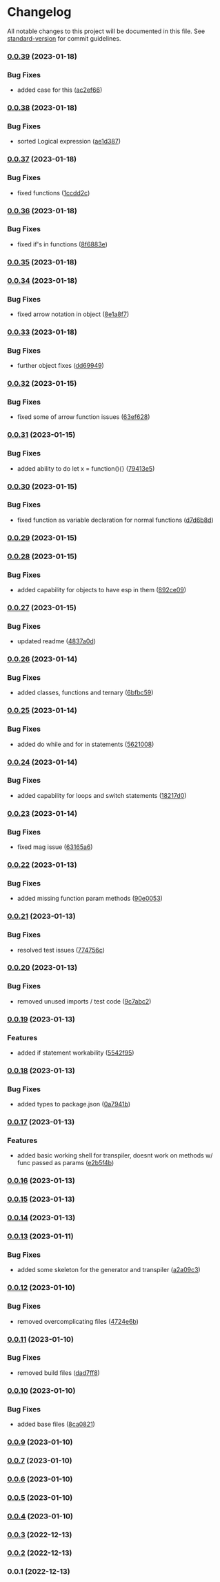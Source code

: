 # Changelog

All notable changes to this project will be documented in this file. See [standard-version](https://github.com/conventional-changelog/standard-version) for commit guidelines.

### [0.0.39](https://github.com/espruino-tools/transpiler/compare/v0.0.38...v0.0.39) (2023-01-18)


### Bug Fixes

* added case for this ([ac2ef66](https://github.com/espruino-tools/transpiler/commit/ac2ef66f21f66c860b0891067da5eb75664445f1))

### [0.0.38](https://github.com/espruino-tools/transpiler/compare/v0.0.37...v0.0.38) (2023-01-18)


### Bug Fixes

* sorted Logical expression ([ae1d387](https://github.com/espruino-tools/transpiler/commit/ae1d387b643ee8d112814b721d0a8df20cf563bd))

### [0.0.37](https://github.com/espruino-tools/transpiler/compare/v0.0.36...v0.0.37) (2023-01-18)


### Bug Fixes

* fixed functions ([1ccdd2c](https://github.com/espruino-tools/transpiler/commit/1ccdd2cebfae48a53e73c597fad8909eef8db104))

### [0.0.36](https://github.com/espruino-tools/transpiler/compare/v0.0.35...v0.0.36) (2023-01-18)


### Bug Fixes

* fixed if's in functions ([8f6883e](https://github.com/espruino-tools/transpiler/commit/8f6883e9cbc390f41401a3eb60cdaa9ccb4b40d9))

### [0.0.35](https://github.com/espruino-tools/transpiler/compare/v0.0.34...v0.0.35) (2023-01-18)

### [0.0.34](https://github.com/espruino-tools/transpiler/compare/v0.0.33...v0.0.34) (2023-01-18)


### Bug Fixes

* fixed arrow notation in object ([8e1a8f7](https://github.com/espruino-tools/transpiler/commit/8e1a8f7263d624af74f0f52a437212e0292d058e))

### [0.0.33](https://github.com/espruino-tools/transpiler/compare/v0.0.32...v0.0.33) (2023-01-18)


### Bug Fixes

* further object fixes ([dd69949](https://github.com/espruino-tools/transpiler/commit/dd6994941302d1c1f6927cd057a6aa81be65ee4c))

### [0.0.32](https://github.com/espruino-tools/transpiler/compare/v0.0.31...v0.0.32) (2023-01-15)


### Bug Fixes

* fixed some of arrow function issues ([63ef628](https://github.com/espruino-tools/transpiler/commit/63ef628230c8f9df9289ce4d114230aa8641612e))

### [0.0.31](https://github.com/espruino-tools/transpiler/compare/v0.0.30...v0.0.31) (2023-01-15)


### Bug Fixes

* added ability to do let x = function(){} ([79413e5](https://github.com/espruino-tools/transpiler/commit/79413e57d82b29d55e1b673a50155f6226262546))

### [0.0.30](https://github.com/espruino-tools/transpiler/compare/v0.0.29...v0.0.30) (2023-01-15)


### Bug Fixes

* fixed function as variable declaration for normal functions ([d7d6b8d](https://github.com/espruino-tools/transpiler/commit/d7d6b8da2d8d7ddc59e891f6127224f984fdc6c4))

### [0.0.29](https://github.com/espruino-tools/transpiler/compare/v0.0.28...v0.0.29) (2023-01-15)

### [0.0.28](https://github.com/espruino-tools/transpiler/compare/v0.0.27...v0.0.28) (2023-01-15)


### Bug Fixes

* added capability for objects to have esp in them ([892ce09](https://github.com/espruino-tools/transpiler/commit/892ce096ec6c5cfa18dcefa62efc4140295e54e9))

### [0.0.27](https://github.com/espruino-tools/transpiler/compare/v0.0.26...v0.0.27) (2023-01-15)


### Bug Fixes

* updated readme ([4837a0d](https://github.com/espruino-tools/transpiler/commit/4837a0daead59b756ba4d7f586b294ffd567f53c))

### [0.0.26](https://github.com/espruino-tools/transpiler/compare/v0.0.25...v0.0.26) (2023-01-14)


### Bug Fixes

* added classes, functions and ternary ([6bfbc59](https://github.com/espruino-tools/transpiler/commit/6bfbc597400eeaa08ca43332d529df4ad7abb74f))

### [0.0.25](https://github.com/espruino-tools/transpiler/compare/v0.0.24...v0.0.25) (2023-01-14)


### Bug Fixes

* added do while and for in statements ([5621008](https://github.com/espruino-tools/transpiler/commit/562100868dc9a319985d5847b7dac8caf0607937))

### [0.0.24](https://github.com/espruino-tools/transpiler/compare/v0.0.23...v0.0.24) (2023-01-14)


### Bug Fixes

* added capability for loops and switch statements ([18217d0](https://github.com/espruino-tools/transpiler/commit/18217d066311b248b38a6778999bd2e1b5fdf334))

### [0.0.23](https://github.com/espruino-tools/transpiler/compare/v0.0.22...v0.0.23) (2023-01-14)


### Bug Fixes

* fixed mag issue ([63165a6](https://github.com/espruino-tools/transpiler/commit/63165a64f8e179d06344381b9454662921682f11))

### [0.0.22](https://github.com/espruino-tools/transpiler/compare/v0.0.21...v0.0.22) (2023-01-13)


### Bug Fixes

* added missing function param methods ([90e0053](https://github.com/espruino-tools/transpiler/commit/90e0053a2e35696105d55bc5bce155270f183fb6))

### [0.0.21](https://github.com/espruino-tools/transpiler/compare/v0.0.20...v0.0.21) (2023-01-13)


### Bug Fixes

* resolved test issues ([774756c](https://github.com/espruino-tools/transpiler/commit/774756c7f31944bcce33442bec9bf0747d79f56b))

### [0.0.20](https://github.com/espruino-tools/transpiler/compare/v0.0.19...v0.0.20) (2023-01-13)


### Bug Fixes

* removed unused imports / test code ([9c7abc2](https://github.com/espruino-tools/transpiler/commit/9c7abc2a0291cd34f3f817276217cdb3f3169209))

### [0.0.19](https://github.com/espruino-tools/transpiler/compare/v0.0.18...v0.0.19) (2023-01-13)


### Features

* added if statement workability ([5542f95](https://github.com/espruino-tools/transpiler/commit/5542f951113127d939d367e7a43a30c5be0fa813))

### [0.0.18](https://github.com/espruino-tools/transpiler/compare/v0.0.17...v0.0.18) (2023-01-13)


### Bug Fixes

* added types to package.json ([0a7941b](https://github.com/espruino-tools/transpiler/commit/0a7941b9d008b24ed5161b4bc50265868694b5c8))

### [0.0.17](https://github.com/espruino-tools/transpiler/compare/v0.0.16...v0.0.17) (2023-01-13)


### Features

* added basic working shell for transpiler,  doesnt work on methods w/ func passed as params ([e2b5f4b](https://github.com/espruino-tools/transpiler/commit/e2b5f4b145b6b9bd11db97e397f0454493062a89))

### [0.0.16](https://github.com/espruino-tools/transpiler/compare/v0.0.15...v0.0.16) (2023-01-13)

### [0.0.15](https://github.com/espruino-tools/transpiler/compare/v0.0.14...v0.0.15) (2023-01-13)

### [0.0.14](https://github.com/espruino-tools/transpiler/compare/v0.0.13...v0.0.14) (2023-01-13)

### [0.0.13](https://github.com/espruino-tools/transpiler/compare/v0.0.12...v0.0.13) (2023-01-11)


### Bug Fixes

* added some skeleton for the generator and transpiler ([a2a09c3](https://github.com/espruino-tools/transpiler/commit/a2a09c3f7fcc33867a576fc974fa9275b87573b5))

### [0.0.12](https://github.com/espruino-tools/transpiler/compare/v0.0.11...v0.0.12) (2023-01-10)


### Bug Fixes

* removed overcomplicating files ([4724e6b](https://github.com/espruino-tools/transpiler/commit/4724e6b8acc1592ceb41a7850c35a3a2361d2c7c))

### [0.0.11](https://github.com/espruino-tools/transpiler/compare/v0.0.10...v0.0.11) (2023-01-10)


### Bug Fixes

* removed build files ([dad7ff8](https://github.com/espruino-tools/transpiler/commit/dad7ff87461a4c24d151d9f47f20ad630be12571))

### [0.0.10](https://github.com/espruino-tools/transpiler/compare/v0.0.9...v0.0.10) (2023-01-10)


### Bug Fixes

* added base files ([8ca0821](https://github.com/espruino-tools/transpiler/commit/8ca0821d06588bdfad80e474fb0d09663621c6e1))

### [0.0.9](https://github.com/espruino-tools/transpiler/compare/v0.0.8...v0.0.9) (2023-01-10)

### [0.0.7](https://github.com/espruino-tools/transpiler/compare/v0.0.8...v0.0.7) (2023-01-10)

### [0.0.6](https://github.com/espruino-tools/transpiler/compare/v0.0.8...v0.0.6) (2023-01-10)

### [0.0.5](https://github.com/espruino-tools/transpiler/compare/v0.0.8...v0.0.5) (2023-01-10)

### [0.0.4](https://github.com/espruino-tools/transpiler/compare/v0.0.8...v0.0.4) (2023-01-10)

### [0.0.3](https://github.com/espruino-tools/transpiler/compare/v0.0.2...v0.0.3) (2022-12-13)

### [0.0.2](https://github.com/espruino-tools/transpiler/compare/v0.0.1...v0.0.2) (2022-12-13)

### 0.0.1 (2022-12-13)

